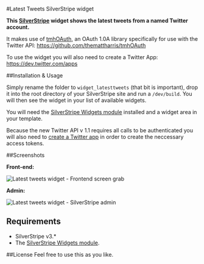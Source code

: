 #Latest Tweets SilverStripe widget

**This [SilverStripe](http://www.silverstripe.org/) widget shows the latest tweets from a named Twitter account.**

It makes use of [tmhOAuth](https://github.com/themattharris/tmhOAuth), an OAuth 1.0A library specifically for use with the Twitter API: https://github.com/themattharris/tmhOAuth

To use the widget you will also need to create a Twitter App: https://dev.twitter.com/apps

##Installation & Usage

Simply rename the folder to `widget_latesttweets` (that bit is important), drop it into the root directory of your SilverStripe site and run a `/dev/build`. You will then see the widget in your list of available widgets.

You will need the [SilverStripe Widgets module](https://github.com/silverstripe/silverstripe-widgets) installed and a widget area in your template.

Because the new Twitter API v 1.1 requires all calls to be authenticated you will also need to [create a Twitter app](https://dev.twitter.com/apps) in order to create the neccessary access tokens.

##Screenshots

**Front-end:**

![Latest tweets widget - Frontend screen grab](https://dl.dropbox.com/u/35123605/GitHub/latesttweets-frontend.gif)

**Admin:**

![Latest tweets widget - SilverStripe admin](https://dl.dropbox.com/u/35123605/GitHub/latesttweets-admin.gif)

## Requirements

* SilverStripe v3.*
* The [SilverStripe Widgets module](https://github.com/silverstripe/silverstripe-widgets).

##License
Feel free to use this as you like.
